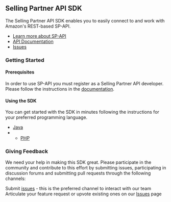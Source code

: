 ## Selling Partner API SDK

The Selling Partner API SDK enables you to easily connect to and work with Amazon's REST-based SP-API. 

* [Learn more about SP-API](https://developer.amazonservices.com/)
* [API Documentation](https://developer-docs.amazon.com/sp-api/)
* [Issues][sdk-issues]

### Getting Started

#### Prerequisites

In order to use SP-API you must register as a Selling Partner API developer. Please follow the instructions in the [documentation](https://developer-docs.amazon.com/sp-api/docs/sp-api-registration-overview).

#### Using the SDK

You can get started with the SDK in minutes following the instructions for your preferred programming language.

* [Java](https://github.com/amzn/selling-partner-api-sdk/blob/main/java/sdk/README.md)
* * [PHP](https://github.com/leonardonakagawa/selling-partner-api-sdk/blob/main/php/sdk/README.md)

### Giving Feedback

We need your help in making this SDK great. Please participate in the community and contribute to this effort by submitting issues, participating in discussion forums and submitting pull requests through the following channels:

Submit [issues][sdk-issues] - this is the preferred channel to interact with our team
Articulate your feature request or upvote existing ones on our [Issues][sdk-issues] page

[sdk-issues]: https://github.com/amzn/selling-partner-api-sdk/issues


